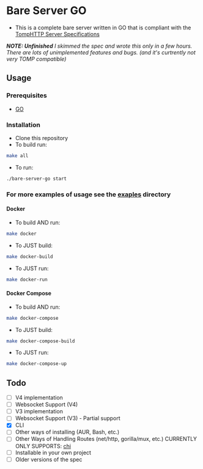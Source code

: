 # Bare Server GO

- This is a complete bare server written in GO that is compliant with the [TompHTTP Server Specifications](https://github.com/tomphttp/specifications)

***NOTE: Unfinished*** *I skimmed the spec and wrote this only in a few hours. There are lots of unimplemented features and bugs. (and it's curtrently not very TOMP compatible)*
## Usage

### Prerequisites

- [GO](https://golang.org/doc/install)

### Installation

- Clone this repository
- To build run:
```bash
make all
```
- To run:
```bash
./bare-server-go start
```

### For more examples of usage see the [exaples](./examples) directory

#### Docker 

- To build AND run:
```bash
make docker
```

- To JUST build:
```bash
make docker-build
```

- To JUST run:
```bash
make docker-run
```

#### Docker Compose

- To build AND run:
```bash
make docker-compose
```

- To JUST build:
```bash
make docker-compose-build
```

- To JUST run:
```bash
make docker-compose-up
```

## Todo 

- [ ] V4 implementation
- [ ] Websocket Support (V4)
- [ ] V3 implementation
- [ ] Websocket Support (V3) - Partial support
- [x] CLI
- [ ] Other ways of installing (AUR, Bash, etc.)
- [ ] Other Ways of Handling Routes (net/http, gorilla/mux, etc.) CURRENTLY ONLY SUPPORTS: [chi](https://github.com/go-chi/chi)
- [ ] Installable in your own project
- [ ] Older versions of the spec
